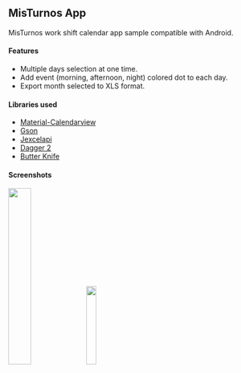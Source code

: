 ## MisTurnos App
MisTurnos work shift calendar app sample compatible with Android. 

#### Features
* Multiple days selection at one time.
* Add event (morning, afternoon, night) colored dot to each day. 
* Export month selected to XLS format.

#### Libraries used
* [Material-Calendarview](https://github.com/prolificinteractive/material-calendarview)
* [Gson](https://github.com/google/gson)
* [Jexcelapi](https://mvnrepository.com/artifact/net.sourceforge.jexcelapi/jxl/2.6.12)
* [Dagger 2](https://github.com/google/dagger)
* [Butter Knife](https://github.com/JakeWharton/butterknife)

#### Screenshots
<img src="https://user-images.githubusercontent.com/49274799/79460765-8eef8b80-7ff5-11ea-9d72-1fbfb08e813d.png" width="30%">
<img src="https://user-images.githubusercontent.com/49274799/79462637-10481d80-7ff8-11ea-83d3-47241ca3893d.PNG" width="20%">